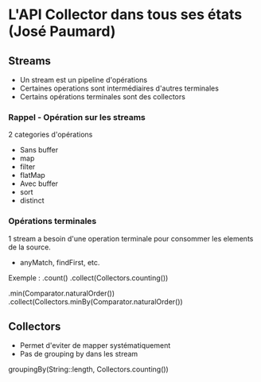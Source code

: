 # L'API Collector dans tous ses états (José Paumard)

## Streams

- Un stream est un pipeline d'opérations
- Certaines operations sont intermédiaires d'autres terminales
- Certains opérations terminales sont des collectors

### Rappel - Opération sur les streams

2 categories d'opérations

- Sans buffer
 - map
 - filter
 - flatMap
- Avec buffer
 - sort
 - distinct

### Opérations terminales

1 stream a besoin d'une operation terminale pour consommer les elements de la source.
- anyMatch, findFirst, etc.

Exemple :
.count()
.collect(Collectors.counting())

.min(Comparator.naturalOrder())
.collect(Collectors.minBy(Comparator.naturalOrder())

## Collectors
- Permet d'eviter de mapper systématiquement
- Pas de grouping by dans les stream

groupingBy(String::length, Collectors.counting())